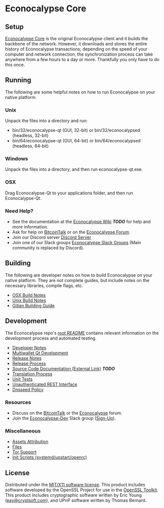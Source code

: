 Econocalypse Core
=====================

Setup
--------------------
[Econocalypse Core](http://econocalypse.org/wallet) is the original Econocalypse client and it builds the backbone of the network. However, it downloads and stores the entire history of Econocalypse transactions; depending on the speed of your computer and network connection, the synchronization process can take anywhere from a few hours to a day or more. Thankfully you only have to do this once.

Running
---------------------
The following are some helpful notes on how to run Econocalypse on your native platform.

### Unix

Unpack the files into a directory and run:

- bin/32/econocalypse-qt (GUI, 32-bit) or bin/32/econocalypsed (headless, 32-bit)
- bin/64/econocalypse-qt (GUI, 64-bit) or bin/64/econocalypsed (headless, 64-bit)

### Windows

Unpack the files into a directory, and then run econocalypse-qt.exe.

### OSX

Drag Econocalypse-Qt to your applications folder, and then run Econocalypse-Qt.

### Need Help?

* See the documentation at the [Econocalypse Wiki](https://en.bitcoin.it/wiki/Main_Page) ***TODO***
for help and more information.
* Ask for help on [BitcoinTalk](https://bitcointalk.org/index.php?topic=1262920.0) or on the [Econocalypse Forum](http://forum.econocalypse.org/).
* Join our Discord server [Discord Server](https://discord.econocalypse.org)
* Join one of our Slack groups [Econocalypse Slack Groups](https://econocalypse.org/slack-logins/) (Main community is replaced by Discord).

Building
---------------------
The following are developer notes on how to build Econocalypse on your native platform. They are not complete guides, but include notes on the necessary libraries, compile flags, etc.

- [OSX Build Notes](build-osx.md)
- [Unix Build Notes](build-unix.md)
- [Gitian Building Guide](gitian-building.md)

Development
---------------------
The Econocalypse repo's [root README](https://github.com/Econocalypse-Project/Econocalypse/blob/master/README.md) contains relevant information on the development process and automated testing.

- [Developer Notes](developer-notes.md)
- [Multiwallet Qt Development](multiwallet-qt.md)
- [Release Notes](release-notes.md)
- [Release Process](release-process.md)
- [Source Code Documentation (External Link)](https://dev.visucore.com/bitcoin/doxygen/) ***TODO***
- [Translation Process](translation_process.md)
- [Unit Tests](unit-tests.md)
- [Unauthenticated REST Interface](REST-interface.md)
- [Dnsseed Policy](dnsseed-policy.md)

### Resources

* Discuss on the [BitcoinTalk](https://bitcointalk.org/index.php?topic=1262920.0) or the [Econocalypse](http://forum.econocalypse.org/) forum.
* Join the [Econocalypse-Dev](https://econocalypse-dev.slack.com/) Slack group ([Sign-Up](https://econocalypse-dev.herokuapp.com/)).

### Miscellaneous
- [Assets Attribution](assets-attribution.md)
- [Files](files.md)
- [Tor Support](tor.md)
- [Init Scripts (systemd/upstart/openrc)](init.md)

License
---------------------
Distributed under the [MIT/X11 software license](http://www.opensource.org/licenses/mit-license.php).
This product includes software developed by the OpenSSL Project for use in the [OpenSSL Toolkit](https://www.openssl.org/). This product includes
cryptographic software written by Eric Young ([eay@cryptsoft.com](mailto:eay@cryptsoft.com)), and UPnP software written by Thomas Bernard.

